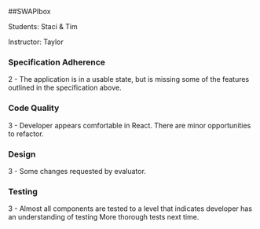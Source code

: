 ##SWAPIbox

Students: Staci & Tim

Instructor: Taylor

### Specification Adherence

2 - The application is in a usable state, but is missing some of the features outlined in the specification above.

### Code Quality

3 - Developer appears comfortable in React. There are minor opportunities to refactor.

### Design

3 - Some changes requested by evaluator.

### Testing

3 - Almost all components are tested to a level that indicates developer has an understanding of testing
    More thorough tests next time. 
